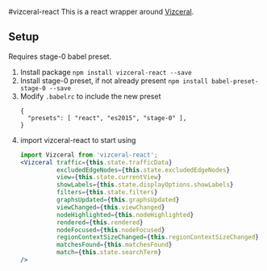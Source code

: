 #vizceral-react
This is a react wrapper around [Vizceral](https://github.com/Netflix/vizceral).

## Setup
Requires stage-0 babel preset.

1. Install package
   `npm install vizceral-react --save`
2. Install stage-0 preset, if not already present
   `npm install babel-preset-stage-0 --save`
3. Modify `.babelrc` to include the new preset
   ```
   {
     "presets": [ "react", "es2015", "stage-0" ],
   }
   ```
4. import vizceral-react to start using
   ```jsx
   import Vizceral from 'vizceral-react';
   <Vizceral traffic={this.state.trafficData}
             excludedEdgeNodes={this.state.excludedEdgeNodes}
             view={this.state.currentView}
             showLabels={this.state.displayOptions.showLabels}
             filters={this.state.filters}
             graphsUpdated={this.graphsUpdated}
             viewChanged={this.viewChanged}
             nodeHighlighted={this.nodeHighlighted}
             rendered={this.rendered}
             nodeFocused={this.nodeFocused}
             regionContextSizeChanged={this.regionContextSizeChanged}
             matchesFound={this.matchesFound}
             match={this.state.searchTerm}
   />
   ```
